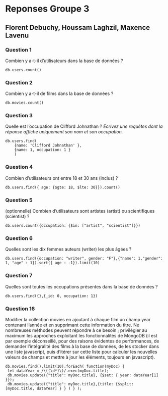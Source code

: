 # Reponses Groupe 3

## Florent Debuchy, Houssam Laghzil, Maxence Lavenu

### Question 1

Combien y a-t-il d’utilisateurs dans la base de données ?

```
db.users.count()
```

### Question 2

Combien y a-t-il de films dans la base de données ?

```
db.movies.count()
```

### Question 3

Quelle est l’occupation de Clifford Johnathan ? *Ecrivez une requêtes dont la réponse affiche uniquement son nom et son occupation.*

```
db.users.find(
    {name: 'Clifford Johnathan' },
    {name: 1, occupation: 1 }
    )
```

### Question 4

Combien d’utilisateurs ont entre 18 et 30 ans (inclus) ?

```
db.users.find({ age: {$gte: 18, $lte: 30}}).count()
```

### Question 5

(optionnelle) Combien d’utilisateurs sont artistes (artist) ou scientifiques (scientist) ?
```
db.users.count({occupation: {$in: ["artist", "scientist"]}})
```

### Question 6

Quelles sont les dix femmes auteurs (writer) les plus âgées ?
```
db.users.find({occupation: "writer", gender: "F"},{"name": 1,"gender": 1, "age" : 1}).sort({ age : -1}).limit(10)
```

### Question 7

Quelles sont toutes les occupations présentes dans la base de données ?

```
db.users.find({},{_id: 0, occupation: 1})
```



### Question 16
Modifier la collection movies en ajoutant à chaque film un champ year contenant l’année et en supprimant cette information du titre.
Ne nombreuses méthodes peuvent répondre à ce besoin ; privilégier au maximum les approches exploitant les fonctionnalités de MongoDB
(il est par exemple déconseillé, pour des raisons évidentes de performances, de demander l’intégralité des films à la base de données,
de les stocker dans une liste javascript, puis d’itérer sur cette liste pour calculer les nouvelles valeurs de champs et mettre à jour les éléments, toujours en javascript).

```
db.movies.find().limit(10).forEach( function(myDoc) {
 let dataYear = /\((\d*)\)/.exec(myDoc.title);
 db.movies.update({"title": myDoc.title}, {$set: { year: dataYear[1] }});
 db.movies.update({"title": myDoc.title},{title: {$split: [myDoc.title, dataYear] } } ) } );
```